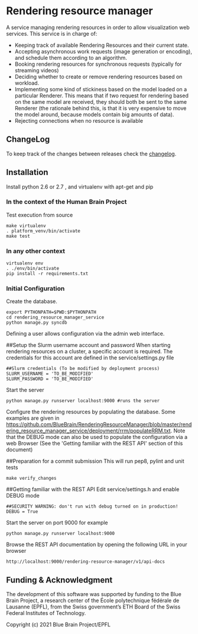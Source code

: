 # Rendering resource manager

A service managing rendering resources in order to allow visualization web services. This service is in charge of:
- Keeping track of available Rendering Resources and their current state.
- Accepting asynchronous work requests (image generation or encoding), and schedule them according to an algorithm.
- Booking rendering resources for synchronous requests (typically for streaming videos)
- Deciding whether to create or remove rendering resources based on workload.
- Implementing some kind of stickiness based on the model loaded on a particular Renderer. This means that if two request for rendering based on the same model are received, they should both be sent to the same Renderer (the rationale behind this, is that it is very expensive to move the model around, because models contain big amounts of data).
- Rejecting connections when no resource is available

## ChangeLog

To keep track of the changes between releases check the
[changelog](doc/Changelog.md).

## Installation
Install python 2.6 or 2.7 , and virtualenv with apt-get and pip

### In the context of the Human Brain Project
Test execution from source
```
make virtualenv
. platform_venv/bin/activate
make test
```

### In any other context

```
virtualenv env
. ./env/bin/activate
pip install -r requirements.txt
```

### Initial Configuration

Create the database.
```
export PYTHONPATH=$PWD:$PYTHONPATH
cd rendering_resource_manager_service
python manage.py syncdb
```

Defining a user allows configuration via the admin web interface.

##Setup the Slurm username account and password
When starting rendering resources on a cluster, a specific account is required. The credentials for this account are defined in the service/settings.py file
```
##Slurm credentials (To be modified by deployment process)
SLURM_USERNAME = 'TO_BE_MODIFIED'
SLURM_PASSWORD = 'TO_BE_MODIFIED'
```

Start the server
```
python manage.py runserver localhost:9000 #runs the server
```

Configure the rendering resources by populating the database. Some examples are given in https://github.com/BlueBrain/RenderingResourceManager/blob/master/rendering_resource_manager_service/deployment/rrm/populateRRM.txt. Note that the DEBUG mode can also be used to populate the configuration via a web Browser (See the 'Getting familiar with the REST API' section of this document)

##Preparation for a commit submission
This will run pep8, pylint and unit tests
```
make verify_changes
```

##Getting familiar with the REST API
Edit service/settings.h and enable DEBUG mode
```
##SECURITY WARNING: don't run with debug turned on in production!
DEBUG = True
```

Start the server on port 9000 for example
```
python manage.py runserver localhost:9000
```

Browse the REST API documentation by opening the following URL in your browser
```
http://localhost:9000/rendering-resource-manager/v1/api-docs
```

## Funding & Acknowledgment

The development of this software was supported by funding to the Blue Brain Project, a research center of the École polytechnique fédérale de Lausanne (EPFL), from the Swiss government’s ETH Board of the Swiss Federal Institutes of Technology.

Copyright (c) 2021 Blue Brain Project/EPFL
